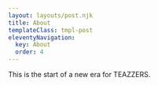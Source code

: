 ```yaml
---
layout: layouts/post.njk
title: About
templateClass: tmpl-post
eleventyNavigation:
  key: About
  order: 4
---
```


This is the start of a new era for TEAZZERS.

